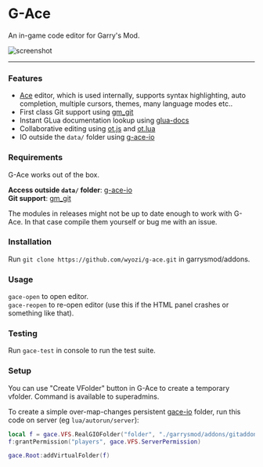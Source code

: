 G-Ace
=====

An in-game code editor for Garry's Mod.

![screenshot](http://i.imgur.com/g6PQeBk.png)

---

### Features
- [Ace](https://github.com/ajaxorg/ace) editor, which is used internally, supports syntax highlighting, auto completion, multiple cursors, themes, many language modes etc..
- First class Git support using [gm_git](https://github.com/wyozi/gm_git)
- Instant GLua documentation lookup using [glua-docs](https://github.com/samuelmaddock/glua-docs)
- Collaborative editing using [ot.js](https://github.com/Operational-Transformation/ot.js/) and [ot.lua](https://github.com/Operational-Transformation/ot.lua)
- IO outside the ```data/``` folder using [g-ace-io](https://github.com/wyozi/g-ace-io)

### Requirements

G-Ace works out of the box.

__Access outside ```data/``` folder__: [g-ace-io](https://github.com/wyozi/g-ace-io)  
__Git support__: [gm_git](https://github.com/wyozi/gm_git)  

The modules in releases might not be up to date enough to work with G-Ace.
In that case compile them yourself or bug me with an issue.

### Installation

Run ```git clone https://github.com/wyozi/g-ace.git``` in garrysmod/addons.

### Usage

```gace-open``` to open editor.  
```gace-reopen``` to re-open editor (use this if the HTML panel crashes or something like that).  

### Testing

Run ```gace-test``` in console to run the test suite.

### Setup

You can use "Create VFolder" button in G-Ace to create a temporary vfolder. Command is available to superadmins.

To create a simple over-map-changes persistent [gace-io](https://github.com/wyozi/g-ace-io) folder, run this code on server (eg ```lua/autorun/server```):

```lua
local f = gace.VFS.RealGIOFolder("folder", "./garrysmod/addons/gitaddon")
f:grantPermission("players", gace.VFS.ServerPermission)

gace.Root:addVirtualFolder(f)
```
